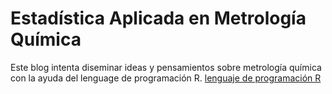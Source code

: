 
# Estadística Aplicada en Metrología Química

Este blog intenta diseminar ideas y pensamientos sobre metrología química con la ayuda del lenguage de programación R.
[lenguaje de programación R](https://cran.r-project.org/) 
